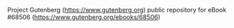 Project Gutenberg (https://www.gutenberg.org) public repository for eBook #68506 (https://www.gutenberg.org/ebooks/68506)
